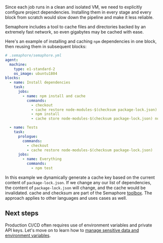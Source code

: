 Since each job runs in a clean and isolated VM, we need to explicitly configure
project dependencies. Installing them in every stage and every block from
scratch would slow down the pipeline and make it less reliable.

Semaphore includes a tool to cache files and directories backed by an extremely
fast network, so even gigabytes may be cached with ease.

Here's an example of installing and caching `npm` dependencies in one block,
then reusing them in subsequent blocks:

```yml
# .semaphore/semaphore.yml
agent:
  machine:
    type: e1-standard-2
    os_image: ubuntu1804
blocks:
  - name: Install dependencies
    task:
      jobs:
        - name: npm install and cache
          commands:
            - checkout
            - cache restore node-modules-$(checksum package-lock.json)
            - npm install
            - cache store node-modules-$(checksum package-lock.json) node_modules

  - name: Tests
    task:
      prologue:
        commands:
          - checkout
          - cache restore node-modules-$(checksum package-lock.json)
      jobs:
        - name: Everything
          commands:
            - npm test
```

In this example we dynamically generate a cache key based on the current
content of `package-lock.json`. If we change any our list of dependencies,
the content of `package-lock.json` will change, and the cache would be
invalidated. cache and checksum are part of the Semaphore [toolbox][toolbox].
The approach applies to other languages and uses cases as well.

## Next steps

Production CI/CD often requires use of environment variables and private API
keys. Let's move on to learn how to
[manage sensitive data and environment variables][next].

[toolbox]: https://docs.semaphoreci.com/article/54-toolbox-reference
[next]: https://docs.semaphoreci.com/article/66-environment-variables-and-secrets

